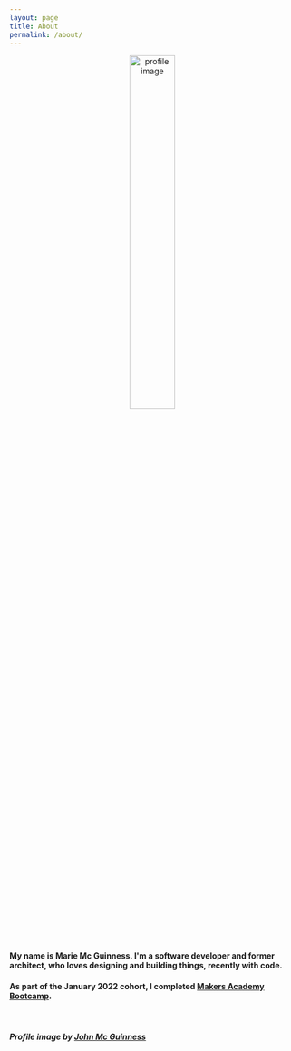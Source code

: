 ```yaml
---
layout: page
title: About
permalink: /about/
---
```


<p style="text-align: center;">
  <img class="profile-image" src="../public/hobbies/Profile.png" alt="profile image" width="40%"></p>

#### My name is Marie Mc Guinness. I'm a <strong>software developer</strong> and former <strong>architect</strong>, who loves designing and building things, recently with code.

#### As part of the January 2022 cohort, I completed [Makers Academy Bootcamp](https://makers.tech/).
<br>

##### Profile image by [John Mc Guinness](https://www.johnmcguinness.art)
